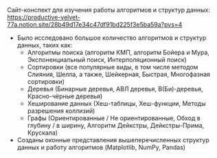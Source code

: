 Сайт-конспект для изучения работы алгоритмов и структур данных: https://productive-velvet-77a.notion.site/28b49d17e34c47df91bd225f3e5ba59a?pvs=4
* Было исследовано большое количество алгоритмов и структур данных, таких как:
  - Алгоритмы поиска (алгоритм КМП, алгоритм Бойера и Мура, Экспоненциальный поиск, Интерполяционный поиск)
  - Сортировки (все популярные виды, в том числе методом Слияния, Шелла, а также, Шейкерная, Быстрая, Многофазная сортировки)
  - Деревья (Бинарные деревья, АВЛ деревья, B(Би)-деревья, Красно-чёрные деревья)
  - Хеширование данных (Хеш-таблицы, Хеш-функции, Методы разрешения коллизий)
  - Графы (Ориентированные / Не ориентированные, Обход в глубину / в ширину, Алгоритм Дейкстры, Дейкстры-Прима, Крускала)
* Созданы оконные представления вышеперечисленных структур данных и работу алгоритмов (Matplotlib, NumPy, Pandas)
